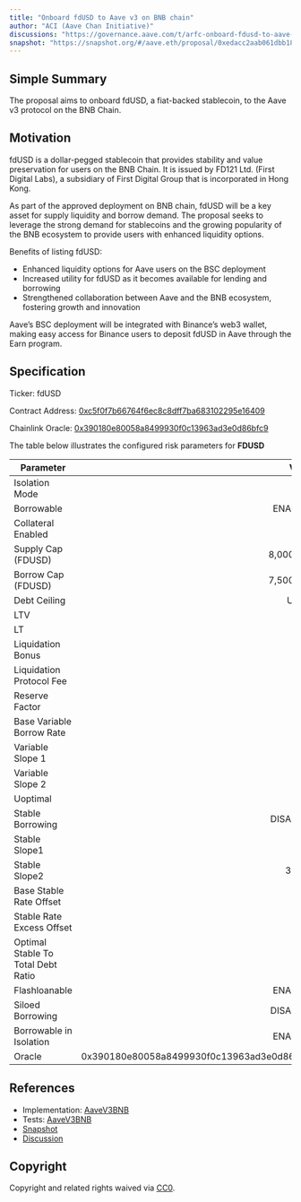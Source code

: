 ```yaml
---
title: "Onboard fdUSD to Aave v3 on BNB chain"
author: "ACI (Aave Chan Initiative)"
discussions: "https://governance.aave.com/t/arfc-onboard-fdusd-to-aave-v3-on-bsc/16364"
snapshot: "https://snapshot.org/#/aave.eth/proposal/0xedacc2aab061dbb187ef705ffee8a8f35ab3f53670e4d8e432eed9dfd2c31958"
---
```


## Simple Summary

The proposal aims to onboard fdUSD, a fiat-backed stablecoin, to the Aave v3 protocol on the BNB Chain.

## Motivation

fdUSD is a dollar-pegged stablecoin that provides stability and value preservation for users on the BNB Chain. It is issued by FD121 Ltd. (First Digital Labs), a subsidiary of First Digital Group that is incorporated in Hong Kong.

As part of the approved deployment on BNB chain, fdUSD will be a key asset for supply liquidity and borrow demand. The proposal seeks to leverage the strong demand for stablecoins and the growing popularity of the BNB ecosystem to provide users with enhanced liquidity options.

Benefits of listing fdUSD:

- Enhanced liquidity options for Aave users on the BSC deployment
- Increased utility for fdUSD as it becomes available for lending and borrowing
- Strengthened collaboration between Aave and the BNB ecosystem, fostering growth and innovation

Aave’s BSC deployment will be integrated with Binance’s web3 wallet, making easy access for Binance users to deposit fdUSD in Aave through the Earn program.

## Specification

Ticker: fdUSD

Contract Address: [0xc5f0f7b66764f6ec8c8dff7ba683102295e16409](https://bscscan.com/address/0xc5f0f7b66764f6ec8c8dff7ba683102295e16409)

Chainlink Oracle: [0x390180e80058a8499930f0c13963ad3e0d86bfc9](https://bscscan.com/address/0x390180e80058a8499930f0c13963ad3e0d86bfc9)

The table below illustrates the configured risk parameters for **FDUSD**

| Parameter                          |                                      Value |
| ---------------------------------- | -----------------------------------------: |
| Isolation Mode                     |                                       true |
| Borrowable                         |                                    ENABLED |
| Collateral Enabled                 |                                       true |
| Supply Cap (FDUSD)                 |                                  8,000,000 |
| Borrow Cap (FDUSD)                 |                                  7,500,000 |
| Debt Ceiling                       |                                      USD 0 |
| LTV                                |                                       70 % |
| LT                                 |                                       75 % |
| Liquidation Bonus                  |                                        5 % |
| Liquidation Protocol Fee           |                                       10 % |
| Reserve Factor                     |                                       20 % |
| Base Variable Borrow Rate          |                                        0 % |
| Variable Slope 1                   |                                        6 % |
| Variable Slope 2                   |                                       75 % |
| Uoptimal                           |                                       90 % |
| Stable Borrowing                   |                                   DISABLED |
| Stable Slope1                      |                                       13 % |
| Stable Slope2                      |                                      300 % |
| Base Stable Rate Offset            |                                        3 % |
| Stable Rate Excess Offset          |                                        8 % |
| Optimal Stable To Total Debt Ratio |                                       20 % |
| Flashloanable                      |                                    ENABLED |
| Siloed Borrowing                   |                                   DISABLED |
| Borrowable in Isolation            |                                    ENABLED |
| Oracle                             | 0x390180e80058a8499930f0c13963ad3e0d86bfc9 |

## References

- Implementation: [AaveV3BNB](https://github.com/bgd-labs/aave-proposals-v3/blob/main/src/20240201_AaveV3BNB_OnboardFdUSDToAaveV3OnBSC/AaveV3BNB_OnboardFdUSDToAaveV3OnBSC_20240201.sol)
- Tests: [AaveV3BNB](https://github.com/bgd-labs/aave-proposals-v3/blob/main/src/20240201_AaveV3BNB_OnboardFdUSDToAaveV3OnBSC/AaveV3BNB_OnboardFdUSDToAaveV3OnBSC_20240201.t.sol)
- [Snapshot](https://snapshot.org/#/aave.eth/proposal/0xedacc2aab061dbb187ef705ffee8a8f35ab3f53670e4d8e432eed9dfd2c31958)
- [Discussion](https://governance.aave.com/t/arfc-onboard-fdusd-to-aave-v3-on-bsc/16364)

## Copyright

Copyright and related rights waived via [CC0](https://creativecommons.org/publicdomain/zero/1.0/).
